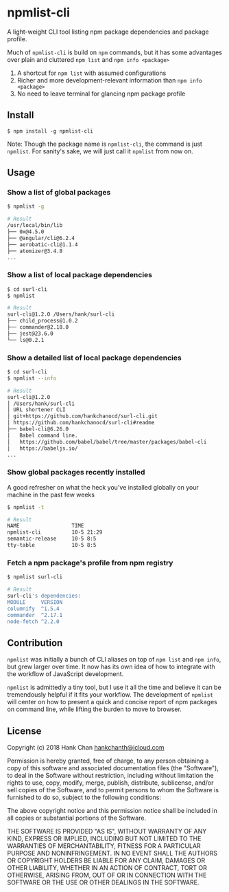 # npmlist-cli
A light-weight CLI tool listing npm package dependencies and package profile.

Much of ```npmlist-cli``` is build on ```npm``` commands, but it has some advantages over plain and cluttered ```npm list``` and ```npm info <package>```
1. A shortcut for ```npm list``` with assumed configurations
2. Richer and more development-relevant information than ```npm info <package>```
3. No need to leave terminal for glancing npm package profile

## Install

```
$ npm install -g npmlist-cli
```
Note: Though the package name is ```npmlist-cli```, the command is just ```npmlist```. For sanity's sake, we will just call it ```npmlist``` from now on.

## Usage

### Show a list of global packages
```bash
$ npmlist -g

# Result
/usr/local/bin/lib
├── 0x@4.5.0
├── @angular/cli@6.2.4
├── aerobatic-cli@1.1.4
├── atomizer@3.4.8
...
```

### Show a list of local package dependencies
```bash
$ cd surl-cli
$ npmlist

# Result
surl-cli@1.2.0 /Users/hank/surl-cli
├── child_process@1.0.2
├── commander@2.18.0
├── jest@23.6.0
└── ls@0.2.1
```

### Show a detailed list of local package dependencies
```bash
$ cd surl-cli
$ npmlist --info

# Result
surl-cli@1.2.0
│ /Users/hank/surl-cli
│ URL shortener CLI
│ git+https://github.com/hankchanocd/surl-cli.git
│ https://github.com/hankchanocd/surl-cli#readme
├── babel-cli@6.26.0
│   Babel command line.
│   https://github.com/babel/babel/tree/master/packages/babel-cli
│   https://babeljs.io/
...
```

### Show global packages recently installed
A good refresher on what the heck you've installed globally on your machine in the past few weeks
```bash
$ npmlist -t

# Result
NAME                 TIME
npmlist-cli          10-5 21:29
semantic-release     10-5 8:5
tty-table            10-5 8:5
```

### Fetch a npm package's profile from npm registry
```bash
$ npmlist surl-cli

# Result
surl-cli's dependencies:
MODULE     VERSION
columnify  ^1.5.4
commander  ^2.17.1
node-fetch ^2.2.0
```

## Contribution
```npmlist``` was initially a bunch of CLI aliases on top of ```npm list``` and ```npm info```, but grew larger over time. It now has its own idea of how to integrate with the workflow of JavaScript development.

 ```npmlist``` is admittedly a tiny tool, but I use it all the time and believe it can be tremendously helpful if it fits your workflow. The development of ```npmlist``` will center on how to present a quick and concise report of npm packages on command line, while lifting the burden to move to browser.

## License

Copyright (c) 2018 Hank Chan <hankchanth@icloud.com>

Permission is hereby granted, free of charge, to any person obtaining a
copy of this software and associated documentation files (the
"Software"), to deal in the Software without restriction, including
without limitation the rights to use, copy, modify, merge, publish,
distribute, sublicense, and/or sell copies of the Software, and to
permit persons to whom the Software is furnished to do so, subject to
the following conditions:

The above copyright notice and this permission notice shall be included
in all copies or substantial portions of the Software.

THE SOFTWARE IS PROVIDED "AS IS", WITHOUT WARRANTY OF ANY KIND, EXPRESS
OR IMPLIED, INCLUDING BUT NOT LIMITED TO THE WARRANTIES OF
MERCHANTABILITY, FITNESS FOR A PARTICULAR PURPOSE AND NONINFRINGEMENT.
IN NO EVENT SHALL THE AUTHORS OR COPYRIGHT HOLDERS BE LIABLE FOR ANY
CLAIM, DAMAGES OR OTHER LIABILITY, WHETHER IN AN ACTION OF CONTRACT,
TORT OR OTHERWISE, ARISING FROM, OUT OF OR IN CONNECTION WITH THE
SOFTWARE OR THE USE OR OTHER DEALINGS IN THE SOFTWARE.
